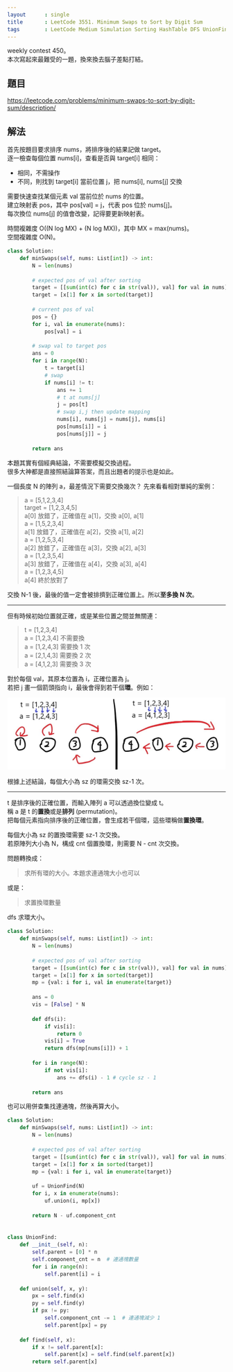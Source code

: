 ```yaml
---
layout      : single
title       : LeetCode 3551. Minimum Swaps to Sort by Digit Sum
tags        : LeetCode Medium Simulation Sorting HashTable DFS UnionFind
---
```

weekly contest 450。  
本次寫起來最難受的一題，換來換去腦子差點打結。  

## 題目

<https://leetcode.com/problems/minimum-swaps-to-sort-by-digit-sum/description/>

## 解法

首先按題目要求排序 nums，將排序後的結果記做 target。  
逐一檢查每個位置 nums[i]，查看是否與 target[i] 相同：  

- 相同，不需操作  
- 不同，則找到 target[i] 當前位置 j，把 nums[i], nums[j] 交換  

需要快速查找某個元素 val 當前位於 nums 的位置。  
建立映射表 pos，其中 pos[val] = j，代表 pos 位於 nums[j]。  
每次換位 nums[j] 的值會改變，記得要更新映射表。  

時間複雜度 O((N log MX) + (N log MX))，其中 MX = max(nums)。  
空間複雜度 O(N)。  

```python
class Solution:
    def minSwaps(self, nums: List[int]) -> int:
        N = len(nums)

        # expected pos of val after sorting
        target = [[sum(int(c) for c in str(val)), val] for val in nums]
        target = [x[1] for x in sorted(target)]

        # current pos of val
        pos = {}
        for i, val in enumerate(nums):
            pos[val] = i

        # swap val to target pos
        ans = 0
        for i in range(N):
            t = target[i]
            # swap
            if nums[i] != t:
                ans += 1
                # t at nums[j]
                j = pos[t]
                # swap i,j then update mapping
                nums[i], nums[j] = nums[j], nums[i]
                pos[nums[i]] = i
                pos[nums[j]] = j

        return ans
```

本題其實有個經典結論，不需要模擬交換過程。  
很多大神都是直接照結論算答案，而且出題者的提示也是如此。  

一個長度 N 的陣列 a，最差情況下需要交換幾次？
先來看看相對單純的案例：  
> a = [5,1,2,3,4]  
> target = [1,2,3,4,5]  
> a[0] 放錯了，正確值在 a[1]，交換 a[0], a[1]  
> a = [1,5,2,3,4]  
> a[1] 放錯了，正確值在 a[2]，交換 a[1], a[2]  
> a = [1,2,5,3,4]  
> a[2] 放錯了，正確值在 a[3]，交換 a[2], a[3]  
> a = [1,2,3,5,4]  
> a[3] 放錯了，正確值在 a[4]，交換 a[3], a[4]  
> a = [1,2,3,4,5]  
> a[4] 終於放對了  

交換 N-1 後，最後的值一定會被排擠到正確位置上。所以**至多換 N 次**。  

---

但有時候初始位置就正確，或是某些位置之間並無關連：  
> t = [1,2,3,4]  
> a = [1,2,3,4] 不需要換  
> a = [1,2,4,3] 需要換 1 次  
> a = [2,1,4,3] 需要換 2 次  
> a = [4,1,2,3] 需要換 3 次  

對於每個 val，其原本位置為 i，正確位置為 j。  
若把 j 畫一個箭頭指向 i，最後會得到若干個**環**。例如：  

![示意圖](/assets/img/3551.jpg)  

根據上述結論，每個大小為 sz 的環需交換 sz-1 次。  

---

t 是排序後的正確位置，而輸入陣列 a 可以透過換位變成 t。  
稱 a 是 t 的**置換**或是**排列** (permutation)。  
把每個元素指向排序後的正確位置，會生成若干個環，這些環稱做**置換環**。  

每個大小為 sz 的置換環需要 sz-1 次交換。  
若原陣列大小為 N，構成 cnt 個置換環，則需要 N - cnt 次交換。  

問題轉換成：  
> 求所有環的大小。本題求連通塊大小也可以  

或是：  
> 求置換環數量  

dfs 求環大小。  

```python
class Solution:
    def minSwaps(self, nums: List[int]) -> int:
        N = len(nums)

        # expected pos of val after sorting
        target = [[sum(int(c) for c in str(val)), val] for val in nums]
        target = [x[1] for x in sorted(target)]
        mp = {val: i for i, val in enumerate(target)}

        ans = 0
        vis = [False] * N

        def dfs(i):
            if vis[i]:
                return 0
            vis[i] = True
            return dfs(mp[nums[i]]) + 1

        for i in range(N):
            if not vis[i]:
                ans += dfs(i) - 1 # cycle sz - 1

        return ans
```

也可以用併查集找連通塊，然後再算大小。  

```python
class Solution:
    def minSwaps(self, nums: List[int]) -> int:
        N = len(nums)

        # expected pos of val after sorting
        target = [[sum(int(c) for c in str(val)), val] for val in nums]
        target = [x[1] for x in sorted(target)]
        mp = {val: i for i, val in enumerate(target)}

        uf = UnionFind(N)
        for i, x in enumerate(nums):
            uf.union(i, mp[x])

        return N - uf.component_cnt


class UnionFind:
    def __init__(self, n):
        self.parent = [0] * n
        self.component_cnt = n  # 連通塊數量
        for i in range(n):
            self.parent[i] = i

    def union(self, x, y):
        px = self.find(x)
        py = self.find(y)
        if px != py:
            self.component_cnt -= 1  # 連通塊減少 1
            self.parent[px] = py 

    def find(self, x):
        if x != self.parent[x]:
            self.parent[x] = self.find(self.parent[x])
        return self.parent[x]
```
